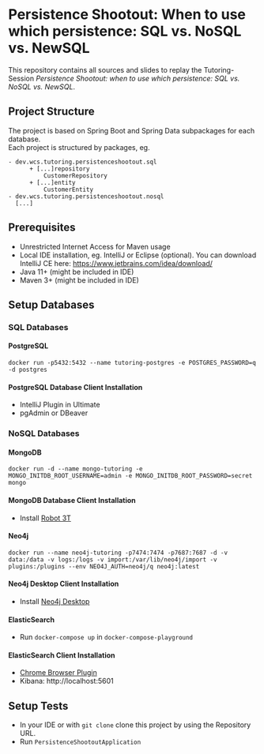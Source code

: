 # Persistence Shootout: When to use which persistence: SQL vs. NoSQL vs. NewSQL

This repository contains all sources and slides to replay the Tutoring-Session *Persistence Shootout: when to use which persistence: SQL vs. NoSQL vs. NewSQL*.

## Project Structure

The project is based on Spring Boot and Spring Data subpackages for each database.  
Each project is structured by packages, eg.

```
- dev.wcs.tutoring.persistenceshootout.sql
      + [...]repository
          CustomerRepository
      + [...]entity
          CustomerEntity
- dev.wcs.tutoring.persistenceshootout.nosql
  [...]
```

## Prerequisites

* Unrestricted Internet Access for Maven usage
* Local IDE installation, eg. IntelliJ or Eclipse (optional). You can download IntelliJ CE here: https://www.jetbrains.com/idea/download/
* Java 11+ (might be included in IDE)
* Maven 3+ (might be included in IDE)

## Setup Databases

### SQL Databases

#### PostgreSQL

`docker run -p5432:5432 --name tutoring-postgres -e POSTGRES_PASSWORD=q -d postgres`

#### PostgreSQL Database Client Installation

* IntelliJ Plugin in Ultimate
* pgAdmin or DBeaver

### NoSQL Databases

#### MongoDB

`docker run -d --name mongo-tutoring -e MONGO_INITDB_ROOT_USERNAME=admin -e MONGO_INITDB_ROOT_PASSWORD=secret mongo`

#### MongoDB Database Client Installation

* Install [Robot 3T](https://robomongo.org/)

#### Neo4j

`docker run --name neo4j-tutoring -p7474:7474 -p7687:7687 -d -v data:/data -v logs:/logs -v import:/var/lib/neo4j/import -v plugins:/plugins --env NEO4J_AUTH=neo4j/q neo4j:latest`

#### Neo4j Desktop Client Installation

* Install [Neo4j Desktop](https://neo4j.com/download-neo4j-now/)

#### ElasticSearch

* Run `docker-compose up` in `docker-compose-playground`

#### ElasticSearch Client Installation

* [Chrome Browser Plugin](https://elasticvue.com/)
* Kibana: http://localhost:5601

## Setup Tests

* In your IDE or with `git clone` clone this project by using the Repository URL.
* Run `PersistenceShootoutApplication`